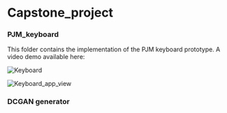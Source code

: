 # Capstone_project




### PJM_keyboard

This folder contains the implementation of the PJM keyboard prototype. A video demo available here: 

![Keyboard](https://i.ibb.co/hVxZGnR/Screenshot-2021-03-14-at-15-38-11.png) 

![Keyboard_app_view](https://i.ibb.co/1ZYQnjk/Screenshot-2021-03-14-at-16-04-27.png)


### DCGAN generator 


#### 
